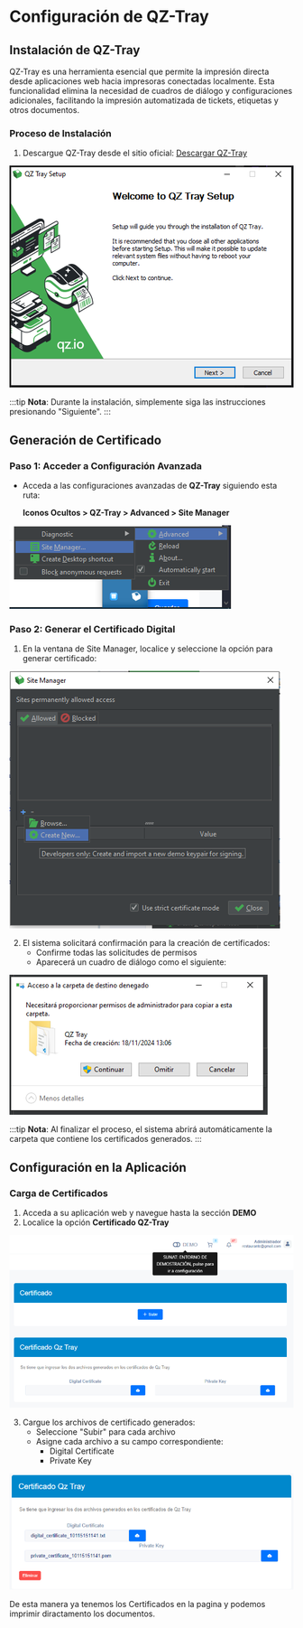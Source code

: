 # Configuración de QZ-Tray

## Instalación de QZ-Tray

QZ-Tray es una herramienta esencial que permite la impresión directa desde aplicaciones web hacia impresoras conectadas localmente. Esta funcionalidad elimina la necesidad de cuadros de diálogo y configuraciones adicionales, facilitando la impresión automatizada de tickets, etiquetas y otros documentos.

### Proceso de Instalación

1. Descargue QZ-Tray desde el sitio oficial: [Descargar QZ-Tray](https://qz.io/download/)

![Instalación QZ-Tray](img/QZ-Tray.PNG)

:::tip
**Nota**: Durante la instalación, simplemente siga las instrucciones presionando "Siguiente".
:::

## Generación de Certificado

### Paso 1: Acceder a Configuración Avanzada

* Acceda a las configuraciones avanzadas de **QZ-Tray** siguiendo esta ruta:

    **Iconos Ocultos > QZ-Tray > Advanced > Site Manager**


![Acceso a configuración](img/IngresarQZ.PNG)

### Paso 2: Generar el Certificado Digital

1. En la ventana de Site Manager, localice y seleccione la opción para generar certificado:

![Generación de certificado](img/GenerarCertificado.PNG)

2. El sistema solicitará confirmación para la creación de certificados:
   * Confirme todas las solicitudes de permisos
   * Aparecerá un cuadro de diálogo como el siguiente:

![Confirmación de certificado](img/Aceptar.PNG)

:::tip
**Nota**: Al finalizar el proceso, el sistema abrirá automáticamente la carpeta que contiene los certificados generados.
:::

## Configuración en la Aplicación

### Carga de Certificados

1. Acceda a su aplicación web y navegue hasta la sección **DEMO**
2. Localice la opción **Certificado QZ-Tray**

![Acceso a Demo](img/Demo_QZ.PNG)

3. Cargue los archivos de certificado generados:
   * Seleccione "Subir" para cada archivo
   * Asigne cada archivo a su campo correspondiente:
     - Digital Certificate
     - Private Key

![Configuración completada](img/QZ-Hecho.PNG)

De esta manera ya tenemos los Certificados en la pagina y podemos imprimir diractamento los documentos.